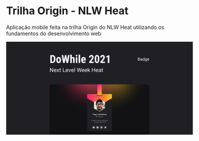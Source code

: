 # Trilha Origin - NLW Heat
Aplicação mobile feita na trilha Origin do NLW Heat utilizando os fundamentos do desenvolvimento web

<img src="images/capa-nlw-heat-origin.png">
